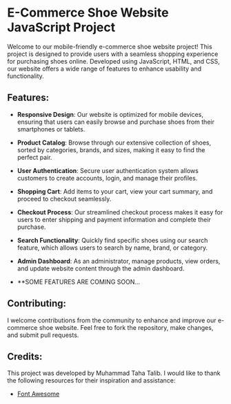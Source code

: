 # E-Commerce Shoe Website JavaScript Project

Welcome to our mobile-friendly e-commerce shoe website project! This project is designed to provide users with a seamless shopping experience for purchasing shoes online. Developed using JavaScript, HTML, and CSS, our website offers a wide range of features to enhance usability and functionality.

## Features:

- **Responsive Design**: Our website is optimized for mobile devices, ensuring that users can easily browse and purchase shoes from their smartphones or tablets.
  
- **Product Catalog**: Browse through our extensive collection of shoes, sorted by categories, brands, and sizes, making it easy to find the perfect pair.

- **User Authentication**: Secure user authentication system allows customers to create accounts, login, and manage their profiles.

- **Shopping Cart**: Add items to your cart, view your cart summary, and proceed to checkout seamlessly.

- **Checkout Process**: Our streamlined checkout process makes it easy for users to enter shipping and payment information and complete their purchase.

- **Search Functionality**: Quickly find specific shoes using our search feature, which allows users to search by name, brand, or category.

- **Admin Dashboard**: As an administrator, manage products, view orders, and update website content through the admin dashboard.

- **SOME FEATURES ARE COMING SOON...


## Contributing:

I welcome contributions from the community to enhance and improve our e-commerce shoe website. Feel free to fork the repository, make changes, and submit pull requests.

## Credits:

This project was developed by Muhammad Taha Talib. I would like to thank the following resources for their inspiration and assistance:
- [Font Awesome](https://fontawesome.com/)
